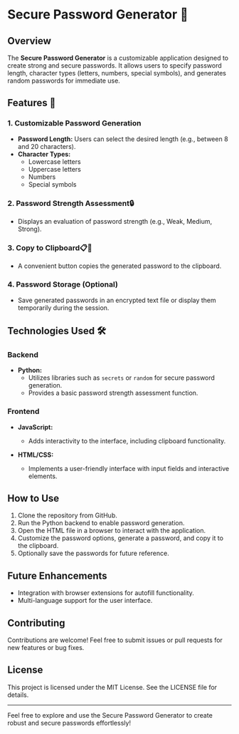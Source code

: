 # Secure Password Generator 🔑

## Overview
The **Secure Password Generator** is a customizable application designed to create strong and secure passwords. It allows users to specify password length, character types (letters, numbers, special symbols), and generates random passwords for immediate use.

## Features 🌟

### 1. **Customizable Password Generation**
   - **Password Length:** Users can select the desired length (e.g., between 8 and 20 characters).
   - **Character Types:**
     - Lowercase letters
     - Uppercase letters
     - Numbers
     - Special symbols

### 2. **Password Strength Assessment**🔒
   - Displays an evaluation of password strength (e.g., Weak, Medium, Strong).

### 3. **Copy to Clipboard**📋🔄
   - A convenient button copies the generated password to the clipboard.

### 4. **Password Storage (Optional)**
   - Save generated passwords in an encrypted text file or display them temporarily during the session.

## Technologies Used 🛠️

### Backend
- **Python:**
  - Utilizes libraries such as `secrets` or `random` for secure password generation.
  - Provides a basic password strength assessment function.

### Frontend
- **JavaScript:**
  - Adds interactivity to the interface, including clipboard functionality.

- **HTML/CSS:**
  - Implements a user-friendly interface with input fields and interactive elements.

## How to Use
1. Clone the repository from GitHub.
2. Run the Python backend to enable password generation.
3. Open the HTML file in a browser to interact with the application.
4. Customize the password options, generate a password, and copy it to the clipboard.
5. Optionally save the passwords for future reference.

## Future Enhancements
- Integration with browser extensions for autofill functionality.
- Multi-language support for the user interface.

## Contributing
Contributions are welcome! Feel free to submit issues or pull requests for new features or bug fixes.

## License
This project is licensed under the MIT License. See the LICENSE file for details.

---

Feel free to explore and use the Secure Password Generator to create robust and secure passwords effortlessly!

